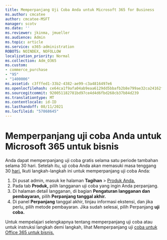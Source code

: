 ```yaml
---
title: Memperpanjang Uji Coba Anda untuk Microsoft 365 for Business
ms.author: cmcatee
author: cmcatee-MSFT
manager: scotv
ms.date: ''
ms.reviewer: jkinma, jmueller
ms.audience: Admin
ms.topic: article
ms.service: o365-administration
ROBOTS: NOINDEX, NOFOLLOW
localization_priority: Normal
ms.collection: Adm_O365
ms.custom:
- commerce_purchase
- "95"
- "1400006"
ms.assetid: c3fffed1-33b2-4382-ae99-c3a4816497e6
ms.openlocfilehash: ce64ca1f9afa04ab9eaa6129dd5bbafb2b8e799ae32ca24162fd5c8bac7d84fd
ms.sourcegitcommit: 920051182781bd97ce4d4d6fbd268cb37b84d239
ms.translationtype: MT
ms.contentlocale: id-ID
ms.lasthandoff: 08/11/2021
ms.locfileid: "57868645"
---
```

# <a name="extend-your-trial-for-microsoft-365-for-business"></a>Memperpanjang uji coba Anda untuk Microsoft 365 untuk bisnis

Anda dapat memperpanjang uji coba gratis selama satu periode tambahan selama 30 hari. Setelah itu, uji coba Anda akan memasuki masa tenggang 30 [hari.](https://docs.microsoft.com/alchemyinsights/grace-period-for-microsoft-365-free-trial) Ikuti langkah-langkah ini untuk memperpanjang uji coba Anda:
  
1. Di pusat admin, masuk ke halaman **Tagihan** \> [Produk Anda.](https://go.microsoft.com/fwlink/p/?linkid=842054)
2. Pada tab **Produk,** pilih langganan uji coba yang ingin Anda perpanjang.
3. Di halaman detail langganan, di bagian **Pengaturan langganan dan pembayaran,** pilih **Perpanjang tanggal akhir.**
4. Di panel **Perpanjang** tanggal akhir, tinjau informasi ekstensi, dan jika perlu, pilih metode pembayaran. Jika sudah selesai, pilih Perpanjang **uji coba.**

Untuk mempelajari selengkapnya tentang memperpanjang uji coba atau untuk instruksi langkah demi langkah, lihat Memperpanjang uji [coba untuk Office 365 untuk bisnis.](https://docs.microsoft.com/microsoft-365/commerce/extend-your-trial)